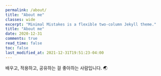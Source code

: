 ```yaml
---
permalink: /about/
title: "About me"
classes: wide
excerpt: "Minimal Mistakes is a flexible two-column Jekyll theme."
title: "About me"
date: 2020-12-31
comments: true
read_time: false
toc: false
last_modified_at: 2021-12-31T19:51:23-04:00
---
```

배우고, 적용하고, 공유하는 걸 좋아하는 사람입니다. 🌏